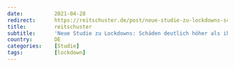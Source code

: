 ```yaml
---
date:          2021-04-28
redirect:      https://reitschuster.de/post/neue-studie-zu-lockdowns-schaeden-deutlich-hoeher-als-ihr-nutzen/
title:         reitschuster
subtitle:      'Neue Studie zu Lockdowns: Schäden deutlich höher als ihr Nutzen'
country:       DE
categories:    [Studie]
tags:          [lockdown]
---
```

